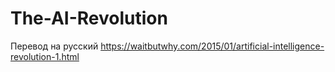 # The-AI-Revolution
Перевод на русский https://waitbutwhy.com/2015/01/artificial-intelligence-revolution-1.html
